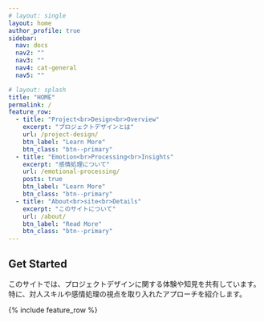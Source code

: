 ```yaml
---
# layout: single
layout: home
author_profile: true
sidebar:
  nav: docs
  nav2: ""
  nav3: ""
  nav4: cat-general
  nav5: ""

# layout: splash
title: "HOME"
permalink: /
feature_row:
  - title: "Project<br>Design<br>Overview"
    excerpt: "プロジェクトデザインとは"
    url: /project-design/
    btn_label: "Learn More"
    btn_class: "btn--primary"
  - title: "Emotion<br>Processing<br>Insights"
    excerpt: "感情処理について"
    url: /emotional-processing/
    posts: true
    btn_label: "Learn More"
    btn_class: "btn--primary"
  - title: "About<br>site<br>Details"
    excerpt: "このサイトについて"
    url: /about/
    btn_label: "Read More"
    btn_class: "btn--primary"
---
```


## Get Started

このサイトでは、プロジェクトデザインに関する体験や知見を共有しています。  
特に、対人スキルや感情処理の視点を取り入れたアプローチを紹介します。

{% include feature_row %}
